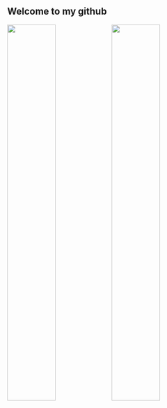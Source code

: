 ## Welcome to my github

<img align="left" width="47%" src="https://github-readme-stats.vercel.app/api?username=Geekeh&show_icons=true&theme=radical" />

<img align="left" width="47%" src="https://github-readme-stats.vercel.app/api/top-langs/?username=Geekeh&layout=compact" />
